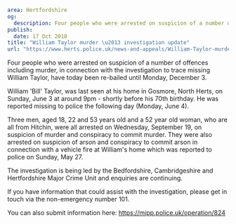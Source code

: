 ```yaml
area: Hertfordshire
og:
  description: Four people who were arrested on suspicion of a number of offences including murder, in connection with the investigation to trace missing William Taylor, have today been re-bailed until Monday, December 3.
publish:
  date: 17 Oct 2018
title: "William Taylor murder \u2013 investigation update"
url: "https://www.herts.police.uk/news-and-appeals/William-Taylor-murder\u2013investigation-update-1942MD"
```

Four people who were arrested on suspicion of a number of offences including murder, in connection with the investigation to trace missing William Taylor, have today been re-bailed until Monday, December 3.

William 'Bill' Taylor, was last seen at his home in Gosmore, North Herts, on Sunday, June 3 at around 9pm - shortly before his 70th birthday. He was reported missing to police the following day (Monday, June 4).

Three men, aged 18, 22 and 53 years old and a 52 year old woman, who are all from Hitchin, were all arrested on Wednesday, September 19, on suspicion of murder and conspiracy to commit murder. They were also arrested on suspicion of arson and conspiracy to commit arson in connection with a vehicle fire at William's home which was reported to police on Sunday, May 27.

The investigation is being led by the Bedfordshire, Cambridgeshire and Hertfordshire Major Crime Unit and enquiries are continuing.

If you have information that could assist with the investigation, please get in touch via the non-emergency number 101.

You can also submit information here: https://mipp.police.uk/operation/824

